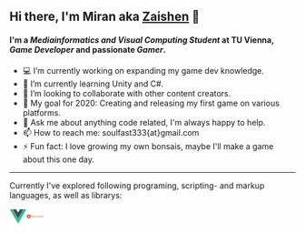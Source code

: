 ## Hi there, I'm Miran aka [Zaishen][profilepage] 👋

#### I'm a _Mediainformatics and Visual Computing Student_ at TU Vienna, _Game Developer_ and passionate _Gamer_.  

- :computer: I’m currently working on expanding my game dev knowledge.
- 🌱 I’m currently learning Unity and C#.
- 👯 I’m looking to collaborate with other content creators.
- :battery: My goal for 2020: Creating and releasing my first game on various platforms.
- 💬 Ask me about anything code related, I'm always happy to help.
- 📫 How to reach me: soulfast333{at}gmail.com
- ⚡ Fun fact: I love growing my own bonsais, maybe I'll make a game about this one day.  

<hr>

Currently I've explored following programing, scripting- and markup languages, as well as librarys:
<!--<img align="left" alt="VS Code" width="26px" scr="" /> -->

<img align="left" alt="Vue" width="30px" src="assets/vuejs-original.svg" />
<img align="left" alt="Angular" width="30px" src="assets/angularjs-plain-wordmark.svg" />

[profilepage]: https://github.com/Zai-shen
